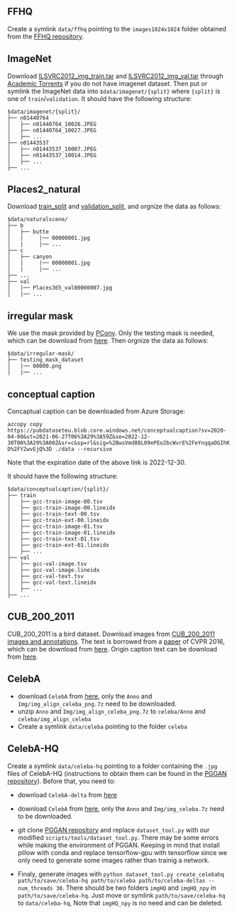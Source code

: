 

## FFHQ
Create a symlink `data/ffhq` pointing to the `images1024x1024` folder obtained
from the [FFHQ repository](https://github.com/NVlabs/ffhq-dataset).

## ImageNet
Download [ILSVRC2012_img_train.tar](https://academictorrents.com/details/a306397ccf9c2ead27155983c254227c0fd938e2) and [ILSVRC2012_img_val.tar](https://academictorrents.com/details/5d6d0df7ed81efd49ca99ea4737e0ae5e3a5f2e5) through [Academic
Torrents](http://academictorrents.com/) if you do not have imagenet dataset. Then put or symlink the ImageNet data into
`$data/imagenet/{split}` where `{split}` is one
of `train`/`validation`. It should have the following structure:
```
$data/imagenet/{split}/
├── n01440764
│   ├── n01440764_10026.JPEG
│   ├── n01440764_10027.JPEG
│   ├── ...
├── n01443537
│   ├── n01443537_10007.JPEG
│   ├── n01443537_10014.JPEG
│   ├── ...
├── ...
```

## Places2_natural
Download [train_split](http://data.csail.mit.edu/places/places365/train_large_places365challenge.tar) and [validation_split](https://www.dropbox.com/s/ttiggl1nrgwutc5/natural_scene_val.zip?dl=1), and orgnize the data as follows:
```
$data/naturalscene/
├── b
│   ├── butte
│   |     |── 00000001.jpg
│   |     |── ...
├── c
│   ├── canyon
│   |     |── 00000001.jpg
│   |     |── ...
├── ...
├── val
│   |── Places365_val00000007.jpg
│   |── ...
```

## irregular mask
We use the mask provided by [PConv](https://nv-adlr.github.io/publication/partialconv-inpainting). Only the testing mask is needed, which can be download from [here](https://www.dropbox.com/s/01dfayns9s0kevy/test_mask.zip?dl=0). Then orgnize the data as follows:
```
$data/irregular-mask/
├── testing_mask_dataset
│   |── 00000.png
│   |── ...
```


## conceptual caption
Concaptual caption can be downloaded from Azure Storage:

`azcopy copy https://pubdataseteu.blob.core.windows.net/conceptualcaption?sv=2020-04-08&st=2021-06-27T06%3A29%3A59Z&se=2022-12-30T06%3A29%3A00Z&sr=c&sp=rl&sig=%2BwsVmd88L09ePEo2bcWvrE%2FeYnqqaOGIhKD%2FY2wvEjQ%3D ./data --recursive
`

Note that the expiration date of the above link is 2022-12-30.

It should have the following structure:
```
$data/conceptualcaption/{split}/
├── train
│   ├── gcc-train-image-00.tsv
│   ├── gcc-train-image-00.lineidx
│   ├── gcc-train-text-00.tsv
│   ├── gcc-train-ext-00.lineidx
│   ├── gcc-train-image-01.tsv
│   ├── gcc-train-image-01.lineidx
│   ├── gcc-train-text-01.tsv
│   ├── gcc-train-ext-01.lineidx
│   ├── ...
├── val
│   ├── gcc-val-image.tsv
│   ├── gcc-val-image.lineidx
│   ├── gcc-val-text.tsv
│   ├── gcc-val-text.lineidx
│   ├── ...
├── ...
```

## CUB_200_2011
CUB_200_2011 is a bird dataset. Download images from [CUB_200_2011 images and annotations](http://www.vision.caltech.edu/visipedia/CUB-200-2011.html). The text is borrowed from a [paper](https://arxiv.org/abs/1605.05395) of CVPR 2016, which can be download from [here](https://github.com/reedscot/cvpr2016).
Origin caption text can be download from [here](https://github.com/taoxugit/AttnGAN).


## CelebA
- download `CelebA` from [here](https://drive.google.com/drive/folders/0B7EVK8r0v71pWEZsZE9oNnFzTm8), only the `Anno` and `Img/img_align_celeba_png.7z` need to be downloaded. 
- unzip `Anno` and `Img/img_align_celeba_png.7z` to `celeba/Anno` and `celeba/img_align_celeba`
- Create a symlink `data/celeba` pointing to the folder `celeba`


## CelebA-HQ
Create a symlink `data/celeba-hq` pointing to a folder containing the `.jpg`
files of CelebA-HQ (instructions to obtain them can be found in the [PGGAN
repository](https://github.com/tkarras/progressive_growing_of_gans)). Before that, you
need to:

- download `CelebA-delta` from [here](https://drive.google.com/drive/folders/0B4qLcYyJmiz0TXY1NG02bzZVRGs)
- download `CelebA` from [here](https://drive.google.com/drive/folders/0B7EVK8r0v71pWEZsZE9oNnFzTm8), only the `Anno` and `Img/img_celeba.7z` need to be downloaded. 
- git clone [PGGAN
repository](https://github.com/tkarras/progressive_growing_of_gans) and replace `dataset_tool.py` with our modified `scripts/tools/dataset_tool.py`. There may be some errors while making the environment of PGGAN. Keeping in mind that install pillow with conda and replace tensorflow-gpu with tensorflow since we only need to generate some images rather than trainig a network.

- Finaly, generate images with 
`python dataset_tool.py create_celebahq path/to/save/celeba-hq path/to/celeba path/to/celeba-deltas --num_threads 30`. There should be two folders `imgHQ` and `imgHQ_npy` in `path/to/save/celeba-hq`. Just move or symlink `path/to/save/celeba-hq` to `data/celeba-hq`, Note that `imgHQ_npy` is no need and can be deleted.
